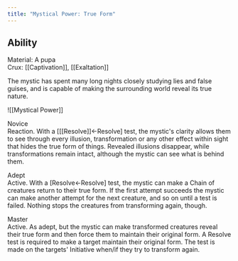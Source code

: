 ```yaml
---
title: "Mystical Power: True Form"
---
```

## Ability
Material: A pupa<br>Crux: [[Captivation]], [[Exaltation]]

The mystic has spent many long nights closely studying lies and false guises, and is capable of making the surrounding world reveal its true nature.

![[Mystical Power]]

Novice<br>Reaction. With a \[[[Resolve]]←Resolve\] test, the mystic's clarity allows them to see through every illusion, transformation or any other effect within sight that hides the true form of things. Revealed illusions disappear, while transformations remain intact, although the mystic can see what is behind them.

Adept<br>Active. With a \[Resolve←Resolve\] test, the mystic can make a Chain of creatures return to their true form. If the first attempt succeeds the mystic can make another attempt for the next creature, and so on until a test is failed. Nothing stops the creatures from transforming again, though.

Master<br>Active. As adept, but the mystic can make transformed creatures reveal their true form and then force them to maintain their original form. A Resolve test is required to make a target maintain their original form. The test is made on the targets' Initiative when/if they try to transform again.